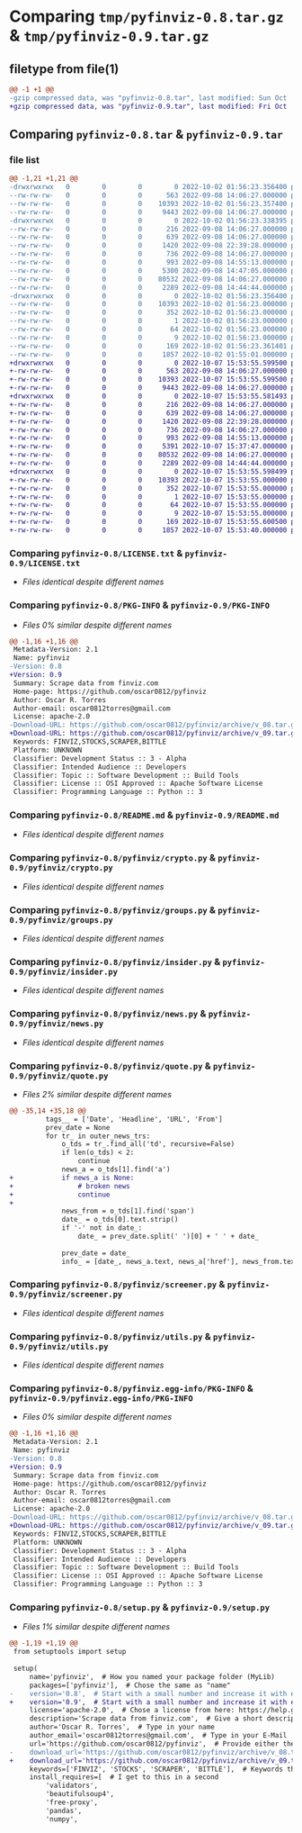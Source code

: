 # Comparing `tmp/pyfinviz-0.8.tar.gz` & `tmp/pyfinviz-0.9.tar.gz`

## filetype from file(1)

```diff
@@ -1 +1 @@
-gzip compressed data, was "pyfinviz-0.8.tar", last modified: Sun Oct  2 01:56:23 2022, max compression
+gzip compressed data, was "pyfinviz-0.9.tar", last modified: Fri Oct  7 15:53:55 2022, max compression
```

## Comparing `pyfinviz-0.8.tar` & `pyfinviz-0.9.tar`

### file list

```diff
@@ -1,21 +1,21 @@
-drwxrwxrwx   0        0        0        0 2022-10-02 01:56:23.356400 pyfinviz-0.8/
--rw-rw-rw-   0        0        0      563 2022-09-08 14:06:27.000000 pyfinviz-0.8/LICENSE.txt
--rw-rw-rw-   0        0        0    10393 2022-10-02 01:56:23.357400 pyfinviz-0.8/PKG-INFO
--rw-rw-rw-   0        0        0     9443 2022-09-08 14:06:27.000000 pyfinviz-0.8/README.md
-drwxrwxrwx   0        0        0        0 2022-10-02 01:56:23.338395 pyfinviz-0.8/pyfinviz/
--rw-rw-rw-   0        0        0      216 2022-09-08 14:06:27.000000 pyfinviz-0.8/pyfinviz/__init__.py
--rw-rw-rw-   0        0        0      639 2022-09-08 14:06:27.000000 pyfinviz-0.8/pyfinviz/crypto.py
--rw-rw-rw-   0        0        0     1420 2022-09-08 22:39:28.000000 pyfinviz-0.8/pyfinviz/groups.py
--rw-rw-rw-   0        0        0      736 2022-09-08 14:06:27.000000 pyfinviz-0.8/pyfinviz/insider.py
--rw-rw-rw-   0        0        0      993 2022-09-08 14:55:13.000000 pyfinviz-0.8/pyfinviz/news.py
--rw-rw-rw-   0        0        0     5300 2022-09-08 14:47:05.000000 pyfinviz-0.8/pyfinviz/quote.py
--rw-rw-rw-   0        0        0    80532 2022-09-08 14:06:27.000000 pyfinviz-0.8/pyfinviz/screener.py
--rw-rw-rw-   0        0        0     2289 2022-09-08 14:44:44.000000 pyfinviz-0.8/pyfinviz/utils.py
-drwxrwxrwx   0        0        0        0 2022-10-02 01:56:23.356400 pyfinviz-0.8/pyfinviz.egg-info/
--rw-rw-rw-   0        0        0    10393 2022-10-02 01:56:23.000000 pyfinviz-0.8/pyfinviz.egg-info/PKG-INFO
--rw-rw-rw-   0        0        0      352 2022-10-02 01:56:23.000000 pyfinviz-0.8/pyfinviz.egg-info/SOURCES.txt
--rw-rw-rw-   0        0        0        1 2022-10-02 01:56:23.000000 pyfinviz-0.8/pyfinviz.egg-info/dependency_links.txt
--rw-rw-rw-   0        0        0       64 2022-10-02 01:56:23.000000 pyfinviz-0.8/pyfinviz.egg-info/requires.txt
--rw-rw-rw-   0        0        0        9 2022-10-02 01:56:23.000000 pyfinviz-0.8/pyfinviz.egg-info/top_level.txt
--rw-rw-rw-   0        0        0      169 2022-10-02 01:56:23.361401 pyfinviz-0.8/setup.cfg
--rw-rw-rw-   0        0        0     1857 2022-10-02 01:55:01.000000 pyfinviz-0.8/setup.py
+drwxrwxrwx   0        0        0        0 2022-10-07 15:53:55.599500 pyfinviz-0.9/
+-rw-rw-rw-   0        0        0      563 2022-09-08 14:06:27.000000 pyfinviz-0.9/LICENSE.txt
+-rw-rw-rw-   0        0        0    10393 2022-10-07 15:53:55.599500 pyfinviz-0.9/PKG-INFO
+-rw-rw-rw-   0        0        0     9443 2022-09-08 14:06:27.000000 pyfinviz-0.9/README.md
+drwxrwxrwx   0        0        0        0 2022-10-07 15:53:55.581493 pyfinviz-0.9/pyfinviz/
+-rw-rw-rw-   0        0        0      216 2022-09-08 14:06:27.000000 pyfinviz-0.9/pyfinviz/__init__.py
+-rw-rw-rw-   0        0        0      639 2022-09-08 14:06:27.000000 pyfinviz-0.9/pyfinviz/crypto.py
+-rw-rw-rw-   0        0        0     1420 2022-09-08 22:39:28.000000 pyfinviz-0.9/pyfinviz/groups.py
+-rw-rw-rw-   0        0        0      736 2022-09-08 14:06:27.000000 pyfinviz-0.9/pyfinviz/insider.py
+-rw-rw-rw-   0        0        0      993 2022-09-08 14:55:13.000000 pyfinviz-0.9/pyfinviz/news.py
+-rw-rw-rw-   0        0        0     5391 2022-10-07 15:37:47.000000 pyfinviz-0.9/pyfinviz/quote.py
+-rw-rw-rw-   0        0        0    80532 2022-09-08 14:06:27.000000 pyfinviz-0.9/pyfinviz/screener.py
+-rw-rw-rw-   0        0        0     2289 2022-09-08 14:44:44.000000 pyfinviz-0.9/pyfinviz/utils.py
+drwxrwxrwx   0        0        0        0 2022-10-07 15:53:55.598499 pyfinviz-0.9/pyfinviz.egg-info/
+-rw-rw-rw-   0        0        0    10393 2022-10-07 15:53:55.000000 pyfinviz-0.9/pyfinviz.egg-info/PKG-INFO
+-rw-rw-rw-   0        0        0      352 2022-10-07 15:53:55.000000 pyfinviz-0.9/pyfinviz.egg-info/SOURCES.txt
+-rw-rw-rw-   0        0        0        1 2022-10-07 15:53:55.000000 pyfinviz-0.9/pyfinviz.egg-info/dependency_links.txt
+-rw-rw-rw-   0        0        0       64 2022-10-07 15:53:55.000000 pyfinviz-0.9/pyfinviz.egg-info/requires.txt
+-rw-rw-rw-   0        0        0        9 2022-10-07 15:53:55.000000 pyfinviz-0.9/pyfinviz.egg-info/top_level.txt
+-rw-rw-rw-   0        0        0      169 2022-10-07 15:53:55.600500 pyfinviz-0.9/setup.cfg
+-rw-rw-rw-   0        0        0     1857 2022-10-07 15:53:40.000000 pyfinviz-0.9/setup.py
```

### Comparing `pyfinviz-0.8/LICENSE.txt` & `pyfinviz-0.9/LICENSE.txt`

 * *Files identical despite different names*

### Comparing `pyfinviz-0.8/PKG-INFO` & `pyfinviz-0.9/PKG-INFO`

 * *Files 0% similar despite different names*

```diff
@@ -1,16 +1,16 @@
 Metadata-Version: 2.1
 Name: pyfinviz
-Version: 0.8
+Version: 0.9
 Summary: Scrape data from finviz.com
 Home-page: https://github.com/oscar0812/pyfinviz
 Author: Oscar R. Torres
 Author-email: oscar0812torres@gmail.com
 License: apache-2.0
-Download-URL: https://github.com/oscar0812/pyfinviz/archive/v_08.tar.gz
+Download-URL: https://github.com/oscar0812/pyfinviz/archive/v_09.tar.gz
 Keywords: FINVIZ,STOCKS,SCRAPER,BITTLE
 Platform: UNKNOWN
 Classifier: Development Status :: 3 - Alpha
 Classifier: Intended Audience :: Developers
 Classifier: Topic :: Software Development :: Build Tools
 Classifier: License :: OSI Approved :: Apache Software License
 Classifier: Programming Language :: Python :: 3
```

### Comparing `pyfinviz-0.8/README.md` & `pyfinviz-0.9/README.md`

 * *Files identical despite different names*

### Comparing `pyfinviz-0.8/pyfinviz/crypto.py` & `pyfinviz-0.9/pyfinviz/crypto.py`

 * *Files identical despite different names*

### Comparing `pyfinviz-0.8/pyfinviz/groups.py` & `pyfinviz-0.9/pyfinviz/groups.py`

 * *Files identical despite different names*

### Comparing `pyfinviz-0.8/pyfinviz/insider.py` & `pyfinviz-0.9/pyfinviz/insider.py`

 * *Files identical despite different names*

### Comparing `pyfinviz-0.8/pyfinviz/news.py` & `pyfinviz-0.9/pyfinviz/news.py`

 * *Files identical despite different names*

### Comparing `pyfinviz-0.8/pyfinviz/quote.py` & `pyfinviz-0.9/pyfinviz/quote.py`

 * *Files 2% similar despite different names*

```diff
@@ -35,14 +35,18 @@
         tags__ = ['Date', 'Headline', 'URL', 'From']
         prev_date = None
         for tr_ in outer_news_trs:
             o_tds = tr_.find_all('td', recursive=False)
             if len(o_tds) < 2:
                 continue
             news_a = o_tds[1].find('a')
+            if news_a is None:
+                # broken news
+                continue
+
             news_from = o_tds[1].find('span')
             date_ = o_tds[0].text.strip()
             if '-' not in date_:
                 date_ = prev_date.split(' ')[0] + ' ' + date_
 
             prev_date = date_
             info_ = [date_, news_a.text, news_a['href'], news_from.text]
```

### Comparing `pyfinviz-0.8/pyfinviz/screener.py` & `pyfinviz-0.9/pyfinviz/screener.py`

 * *Files identical despite different names*

### Comparing `pyfinviz-0.8/pyfinviz/utils.py` & `pyfinviz-0.9/pyfinviz/utils.py`

 * *Files identical despite different names*

### Comparing `pyfinviz-0.8/pyfinviz.egg-info/PKG-INFO` & `pyfinviz-0.9/pyfinviz.egg-info/PKG-INFO`

 * *Files 0% similar despite different names*

```diff
@@ -1,16 +1,16 @@
 Metadata-Version: 2.1
 Name: pyfinviz
-Version: 0.8
+Version: 0.9
 Summary: Scrape data from finviz.com
 Home-page: https://github.com/oscar0812/pyfinviz
 Author: Oscar R. Torres
 Author-email: oscar0812torres@gmail.com
 License: apache-2.0
-Download-URL: https://github.com/oscar0812/pyfinviz/archive/v_08.tar.gz
+Download-URL: https://github.com/oscar0812/pyfinviz/archive/v_09.tar.gz
 Keywords: FINVIZ,STOCKS,SCRAPER,BITTLE
 Platform: UNKNOWN
 Classifier: Development Status :: 3 - Alpha
 Classifier: Intended Audience :: Developers
 Classifier: Topic :: Software Development :: Build Tools
 Classifier: License :: OSI Approved :: Apache Software License
 Classifier: Programming Language :: Python :: 3
```

### Comparing `pyfinviz-0.8/setup.py` & `pyfinviz-0.9/setup.py`

 * *Files 1% similar despite different names*

```diff
@@ -1,19 +1,19 @@
 from setuptools import setup
 
 setup(
     name='pyfinviz',  # How you named your package folder (MyLib)
     packages=['pyfinviz'],  # Chose the same as "name"
-    version='0.8',  # Start with a small number and increase it with every change you make
+    version='0.9',  # Start with a small number and increase it with every change you make
     license='apache-2.0',  # Chose a license from here: https://help.github.com/articles/licensing-a-repository
     description='Scrape data from finviz.com',  # Give a short description about your library
     author='Oscar R. Torres',  # Type in your name
     author_email='oscar0812torres@gmail.com',  # Type in your E-Mail
     url='https://github.com/oscar0812/pyfinviz',  # Provide either the link to your github or to your website
-    download_url='https://github.com/oscar0812/pyfinviz/archive/v_08.tar.gz',
+    download_url='https://github.com/oscar0812/pyfinviz/archive/v_09.tar.gz',
     keywords=['FINVIZ', 'STOCKS', 'SCRAPER', 'BITTLE'],  # Keywords that define your package best
     install_requires=[  # I get to this in a second
         'validators',
         'beautifulsoup4',
         'free-proxy',
         'pandas',
         'numpy',
```

